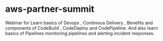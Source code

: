 # aws-partner-summit
Webinar for  Learn basics of Devops , Continious Delivery , Benefits and components of CodeBuild , CodeDeploy and CodePipeline.  And also learn basics of Pipelines monitoring pipelines and alerting incident responses.
